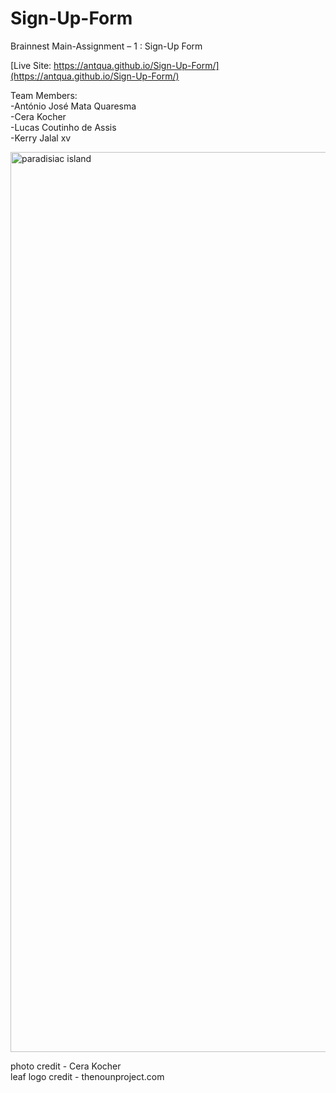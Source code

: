 # Sign-Up-Form
Brainnest  Main-Assignment – 1 : Sign-Up Form 

[Live Site: https://antqua.github.io/Sign-Up-Form/](https://antqua.github.io/Sign-Up-Form/)

Team Members: <br>
-António José Mata Quaresma <br>
-Cera Kocher <br>
-Lucas Coutinho de Assis <br>
-Kerry Jalal xv

<img width="1440" alt="paradisiac island" src="https://user-images.githubusercontent.com/94758121/230491233-b561f305-9540-4be3-9f66-301833f61805.png">

photo credit - Cera Kocher <br>
leaf logo credit - thenounproject.com <br>
